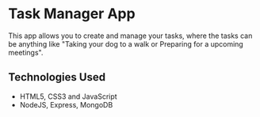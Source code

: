 # Task Manager App

This app allows you to create and manage your tasks, where the tasks can be anything like "Taking your dog to a walk or Preparing for a upcoming meetings".

## Technologies Used

- HTML5, CSS3 and JavaScript
- NodeJS, Express, MongoDB
